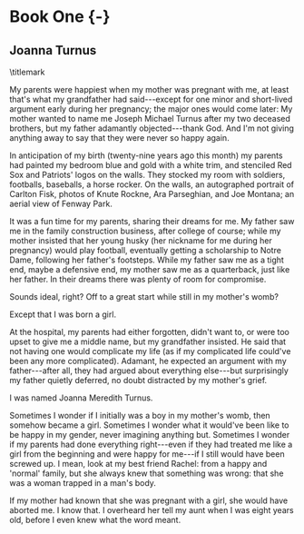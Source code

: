 # Book One {-}

## Joanna Turnus
\titlemark

My parents were happiest when my mother was pregnant with me, at least
that's what my grandfather had said---except for one minor and
short-lived argument early during her pregnancy; the major ones would
come later: My mother wanted to name me Joseph Michael Turnus after my
two deceased brothers, but my father adamantly objected---thank God. And
I'm not giving anything away to say that they were never so happy again.

In anticipation of my birth (twenty-nine years ago this month) my
parents had painted my bedroom blue and gold with a white trim, and
stenciled Red Sox and Patriots' logos on the walls. They stocked my room
with soldiers, footballs, baseballs, a horse rocker. On the walls, an
autographed portrait of Carlton Fisk, photos of Knute Rockne, Ara
Parseghian, and Joe Montana; an aerial view of Fenway Park.

It was a fun time for my parents, sharing their dreams for me. My father
saw me in the family construction business, after college of course;
while my mother insisted that her young husky (her nickname for me
during her pregnancy) would play football, eventually getting a
scholarship to Notre Dame, following her father's footsteps. While my
father saw me as a tight end, maybe a defensive end, my mother saw me as
a quarterback, just like her father. In their dreams there was plenty of
room for compromise.

Sounds ideal, right? Off to a great start while still in my mother's
womb?

Except that I was born a girl.

At the hospital, my parents had either forgotten, didn't want to, or
were too upset to give me a middle name, but my grandfather insisted. He
said that not having one would complicate my life (as if my complicated
life could've been any more complicated). Adamant, he expected an
argument with my father---after all, they had argued about everything
else---but surprisingly my father quietly deferred, no doubt distracted
by my mother's grief.

I was named Joanna Meredith Turnus.  

Sometimes I wonder if I initially was a boy in my mother's womb, then
somehow became a girl. Sometimes I wonder what it would've been like to
be happy in my gender, never imagining anything but. Sometimes I wonder
if my parents had done everything right---even if they had treated me
like a girl from the beginning and were happy for me---if I still would
have been screwed up. I mean, look at my best friend Rachel: from a
happy and 'normal' family, but she always knew that something was wrong:
that she was a woman trapped in a man's body.

If my mother had known that she was pregnant with a girl, she would have
aborted me. I know that. I overheard her tell my aunt when I was eight
years old, before I even knew what the word meant.